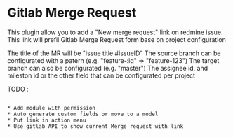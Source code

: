 Gitlab Merge Request
====================

This plugin allow you to add a "New merge request" link on redmine issue.
This link will prefil Gitlab Merge Request form base on project configuration

The title of the MR will be "issue title #issueID"
The source branch can be configurated with a patern (e.g. "feature-:id" => "feature-123")
The target branch can also be configurated  (e.g. "master")
The assignee id, and mileston id or the other field that can be configurated per project


TODO :
~~~~~~

* Add module with permission
* Auto generate custom fields or move to a model
* Put link in action menu
* Use gitlab API to show current Merge request with link